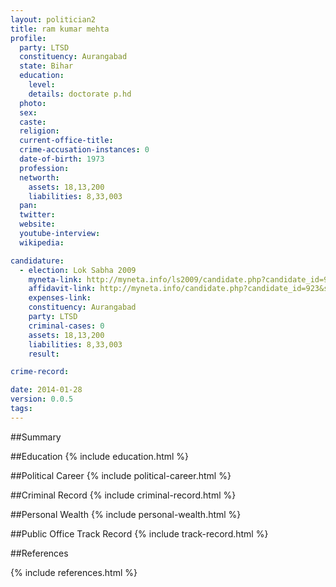```yaml
---
layout: politician2
title: ram kumar mehta
profile: 
  party: LTSD
  constituency: Aurangabad
  state: Bihar
  education: 
    level: 
    details: doctorate p.hd
  photo: 
  sex: 
  caste: 
  religion: 
  current-office-title: 
  crime-accusation-instances: 0
  date-of-birth: 1973
  profession: 
  networth: 
    assets: 18,13,200
    liabilities: 8,33,003
  pan: 
  twitter: 
  website: 
  youtube-interview: 
  wikipedia: 

candidature: 
  - election: Lok Sabha 2009
    myneta-link: http://myneta.info/ls2009/candidate.php?candidate_id=923
    affidavit-link: http://myneta.info/candidate.php?candidate_id=923&scan=original
    expenses-link: 
    constituency: Aurangabad 
    party: LTSD
    criminal-cases: 0
    assets: 18,13,200
    liabilities: 8,33,003
    result:  

crime-record: 

date: 2014-01-28
version: 0.0.5
tags: 
---
```

##Summary


##Education
{% include education.html %}


##Political Career
{% include political-career.html %}


##Criminal Record
{% include criminal-record.html %}


##Personal Wealth
{% include personal-wealth.html %}


##Public Office Track Record
{% include track-record.html %}


##References


{% include references.html %}